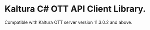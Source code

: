 # Kaltura C# OTT API Client Library.
Compatible with Kaltura OTT server version 11.3.0.2 and above.
